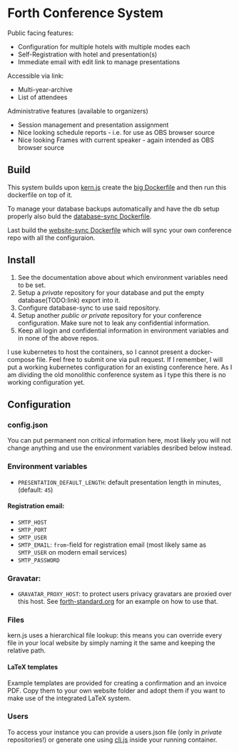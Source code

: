 # Forth Conference System

Public facing features:
- Configuration for multiple hotels with multiple modes each
- Self-Registration with hotel and presentation(s)
- Immediate email with edit link to manage presentations

Accessible via link:
- Multi-year-archive
- List of attendees

Administrative features (available to organizers)
- Session management and presentation assignment
- Nice looking schedule reports - i.e. for use as OBS browser source
- Nice looking Frames with current speaker - again intended as OBS browser source

## Build
This system builds upon [kern.js](https://github.com/geraldwodni/kern.js) create the [big Dockerfile](https://github.com/GeraldWodni/kern.js/blob/master/docker/big) and then run this dockerfile on top of it.

To manage your database backups automatically and have the db setup properly also buld the [database-sync Dockerfile](https://github.com/GeraldWodni/kern.js/tree/master/docker/database-sync).

Last build the [website-sync Dockerfile](https://github.com/GeraldWodni/kern.js/tree/master/docker/website-sync) which will sync your own conference repo with all the configuraion.

## Install
1. See the documentation above about which environment variables need to be set.
2. Setup a _private_ repository for your database and put the empty database(TODO:link) export into it.
3. Configure database-sync to use said repository.
4. Setup another _public or private_ repository for your conference configuration. Make sure not to leak any confidential information.
5. Keep all login and confidential information in environment variables and in none of the above repos.

I use kubernetes to host the containers, so I cannot present a docker-compose file. Feel free to submit one via pull request. If I remember, I will put a working kubernetes configuration for an existing conference here. As I am dividing the old monolithic conference system as I type this there is no working configuration yet.

## Configuration

### config.json
You can put permanent non critical information here, most likely you will not change anything and use the environment variables desribed below instead.

### Environment variables
- `PRESENTATION_DEFAULT_LENGTH`: default presentation length in minutes, (default: `45`)

#### Registration email:
- `SMTP_HOST`
- `SMTP_PORT`
- `SMTP_USER`
- `SMTP_EMAIL`: `from`-field for registration email (most likely same as `SMTP_USER` on modern email services)
- `SMTP_PASSWORD`

### Gravatar:
- `GRAVATAR_PROXY_HOST`: to protect users privacy gravatars are proxied over this host. See [forth-standard.org](https://github.com/GeraldWodni/forth-standard.org) for an example on how to use that.

### Files
kern.js uses a hierarchical file lookup: this means you can override every file in your local website by simply naming it the same and keeping the relative path.

#### LaTeX templates
Example templates are provided for creating a confirmation and an invoice PDF. Copy them to your own website folder and adopt them if you want to make use of the integrated LaTeX system.

### Users
To access your instance you can provide a users.json file (only in _private_ repositories!) or generate one using [cli.js](https://github.com/GeraldWodni/kern.js/blob/master/cli.js) inside your running container.

